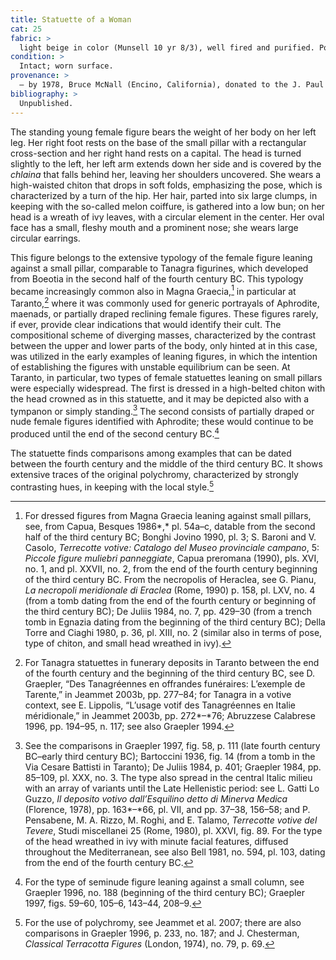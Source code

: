 ```yaml
---
title: Statuette of a Woman
cat: 25
fabric: >
  light beige in color (Munsell 10 yr 8/3), well fired and purified. Polychromy: well preserved on white slip are remains of violet (chiton, edges of the *chlaina*); light blue (himation and pillar), pink (complexion and central sash of the chiton), purple (hair), and black (ivy leaves). The front part was made with a simple mold; the back is flat with a circular vent in the middle.[^1]
condition: >  
  Intact; worn surface. 
provenance: >
  – by 1978, Bruce McNall (Encino, California), donated to the J. Paul Getty Museum, 1978.
bibliography: >
  Unpublished.
---
```


The standing young female figure bears the weight of her body on her
left leg. Her right foot rests on the base of the small pillar with a
rectangular cross-section and her right hand rests on a capital. The
head is turned slightly to the left, her left arm extends down her side
and is covered by the *chlaina* that falls behind her, leaving her
shoulders uncovered. She wears a high-waisted chiton that drops in soft
folds, emphasizing the pose, which is characterized by a turn of the
hip. Her hair, parted into six large clumps, in keeping with the
so-called melon coiffure, is gathered into a low bun; on her head is a
wreath of ivy leaves, with a circular element in the center. Her oval
face has a small, fleshy mouth and a prominent nose; she wears large
circular earrings.

This figure belongs to the extensive typology of the female figure
leaning against a small pillar, comparable to Tanagra figurines, which
developed from Boeotia in the second half of the fourth century <span
class="smcaps">BC.</span> This typology became
increasingly common also in Magna Graecia,[^2] in particular at
Taranto,[^3] where it was commonly used for generic portrayals of
Aphrodite, maenads, or partially draped reclining female figures. These
figures rarely, if ever, provide clear indications that would identify
their cult. The compositional scheme of diverging masses, characterized
by the contrast between the upper and lower parts of the body, only
hinted at in this case, was utilized in the early examples of leaning
figures, in which the intention of establishing the figures with
unstable equilibrium can be seen. At Taranto, in particular, two types
of female statuettes leaning on small pillars were especially
widespread. The first is dressed in a high-belted chiton with the head
crowned as in this statuette, and it may be depicted also with a
tympanon or simply standing.[^4] The second consists of partially draped
or nude female figures identified with Aphrodite; these would continue
to be produced until the end of the second century <span
class="smcaps">BC.</span>[^5]

The statuette finds comparisons among examples that can be dated between
the fourth century and the middle of the third century <span
class="smcaps">BC.</span> It shows extensive traces of
the original polychromy, characterized by strongly contrasting hues, in
keeping with the local style.[^6]

[^1]: Tarentine statuettes of the Tanagra type could also be in full
    relief, made with bivalve molds.

[^2]: For dressed figures from Magna Graecia leaning against small
    pillars, see, from Capua, <span
    class="smcaps">Besques</span> 1986*,* pl. 54a–c,
    datable from the second half of the third century <span
    class="smcaps">BC</span>; <span
    class="smcaps">Bonghi Jovino</span> 1990, pl. 3;
    S. Baroni and V. Casolo, *Terrecotte votive: Catalogo del Museo
    provinciale campano*, 5: *Piccole figure muliebri panneggiate*,
    Capua preromana (1990), pls. XVI, no. 1, and pl. XXVII, no. 2, from
    the end of the fourth century beginning of the third century <span
    class="smcaps">BC.</span> From the necropolis of
    Heraclea, see G. Pianu, *La necropoli meridionale di Eraclea* (Rome,
    1990) p. 158, pl. LXV, no. 4 (from a tomb dating from the end of the
    fourth century or beginning of the third century <span
    class="smcaps">BC</span>); <span
    class="smcaps">De Juliis</span> 1984, no. 7, pp.
    429–30 (from a trench tomb in Egnazia dating from the beginning of
    the third century <span class="smcaps">BC</span>);
    <span class="smcaps">Della Torre and Ciaghi</span>
    1980, p. 36, pl. XIII, no. 2 (similar also in terms of pose, type of
    chiton, and small head wreathed in ivy).

[^3]: For Tanagra statuettes in funerary deposits in Taranto between the
    end of the fourth century and the beginning of the third century
    <span class="smcaps">BC</span>, see D. Graepler,
    “Des Tanagréennes en offrandes funéraires: L’exemple de Tarente,” in
    <span class="smcaps">Jeammet 2003</span>b, pp.
    277–84; for Tanagra in a votive context, see E. Lippolis, “L’usage
    votif des Tanagréennes en Italie méridionale,” in <span
    class="smcaps">Jeammet 2003</span>b, pp. 272*–*76;
    <span class="smcaps">Abruzzese Calabrese</span>
    1996<span class="smcaps">,</span> pp. 194–95, n.
    117; see also <span class="smcaps">Graepler
    1994</span>.

[^4]: See the comparisons in <span
    class="smcaps">Graepler</span> 1997, fig. 58, p.
    111 (late fourth century <span
    class="smcaps">BC</span>–early third century <span
    class="smcaps">BC</span>); <span
    class="smcaps">Bartoccini</span> 1936, fig. 14
    (from a tomb in the Via Cesare Battisti in Taranto); <span
    class="smcaps">De Juliis</span> 1984, p. 401;
    <span class="smcaps">Graepler</span> 1984, pp.
    85–109, pl. XXX, no. 3. The type also spread in the central Italic
    milieu with an array of variants until the Late Hellenistic period:
    see L. Gatti Lo Guzzo, *Il deposito votivo dall’Esquilino detto di
    Minerva Medica* (Florence, 1978), pp. 163*–*66, pl. VII, and pp.
    37–38, 156–58; and P. Pensabene, M. A. Rizzo, M. Roghi, and E.
    Talamo, *Terrecotte votive del Tevere*, Studi miscellanei 25 (Rome,
    1980), pl. XXVI, fig. 89. For the type of the head wreathed in ivy
    with minute facial features, diffused throughout the Mediterranean,
    see also <span class="smcaps">Bell</span> 1981,
    no. 594, pl. 103, dating from the end of the fourth century <span
    class="smcaps">BC.</span>

[^5]: For the type of seminude figure leaning against a small column,
    see <span class="smcaps">Graepler 1996</span>, no.
    188 (beginning of the third century <span
    class="smcaps">BC</span>); <span
    class="smcaps">Graepler</span> 1997, figs. 59–60,
    105–6, 143–44, 208–9.

[^6]: For the use of polychromy, see <span
    class="smcaps">Jeammet et al.</span> 2007; there
    are also comparisons in <span
    class="smcaps">Graepler</span> <span
    class="smcaps">1996</span>, p. 233, no. 187; and
    J. Chesterman, *Classical Terracotta Figures* (London, 1974), no.
    79, p. 69.
